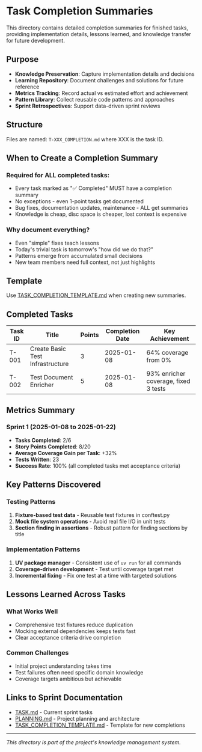 # Task Completion Summaries

This directory contains detailed completion summaries for finished tasks, providing implementation details, lessons learned, and knowledge transfer for future development.

## Purpose

- **Knowledge Preservation**: Capture implementation details and decisions
- **Learning Repository**: Document challenges and solutions for future reference
- **Metrics Tracking**: Record actual vs estimated effort and achievement
- **Pattern Library**: Collect reusable code patterns and approaches
- **Sprint Retrospectives**: Support data-driven sprint reviews

## Structure

Files are named: `T-XXX_COMPLETION.md` where XXX is the task ID.

## When to Create a Completion Summary

### Required for ALL completed tasks:
- Every task marked as "✅ Completed" MUST have a completion summary
- No exceptions - even 1-point tasks get documented
- Bug fixes, documentation updates, maintenance - ALL get summaries
- Knowledge is cheap, disc space is cheaper, lost context is expensive

### Why document everything?
- Even "simple" fixes teach lessons
- Today's trivial task is tomorrow's "how did we do that?"
- Patterns emerge from accumulated small decisions
- New team members need full context, not just highlights

## Template

Use [TASK_COMPLETION_TEMPLATE.md](../TASK_COMPLETION_TEMPLATE.md) when creating new summaries.

## Completed Tasks

| Task ID | Title | Points | Completion Date | Key Achievement |
|---------|-------|--------|----------------|-----------------|
| T-001 | Create Basic Test Infrastructure | 3 | 2025-01-08 | 64% coverage from 0% |
| T-002 | Test Document Enricher | 5 | 2025-01-08 | 93% enricher coverage, fixed 3 tests |

## Metrics Summary

### Sprint 1 (2025-01-08 to 2025-01-22)
- **Tasks Completed**: 2/6
- **Story Points Completed**: 8/20
- **Average Coverage Gain per Task**: +32%
- **Tests Written**: 23
- **Success Rate**: 100% (all completed tasks met acceptance criteria)

## Key Patterns Discovered

### Testing Patterns
1. **Fixture-based test data** - Reusable test fixtures in conftest.py
2. **Mock file system operations** - Avoid real file I/O in unit tests
3. **Section finding in assertions** - Robust pattern for finding sections by title

### Implementation Patterns
1. **UV package manager** - Consistent use of `uv run` for all commands
2. **Coverage-driven development** - Test until coverage target met
3. **Incremental fixing** - Fix one test at a time with targeted solutions

## Lessons Learned Across Tasks

### What Works Well
- Comprehensive test fixtures reduce duplication
- Mocking external dependencies keeps tests fast
- Clear acceptance criteria drive completion

### Common Challenges
- Initial project understanding takes time
- Test failures often need specific domain knowledge
- Coverage targets ambitious but achievable

## Links to Sprint Documentation

- [TASK.md](../TASK.md) - Current sprint tasks
- [PLANNING.md](../PLANNING.md) - Project planning and architecture
- [TASK_COMPLETION_TEMPLATE.md](../TASK_COMPLETION_TEMPLATE.md) - Template for new completions

---

*This directory is part of the project's knowledge management system.*
